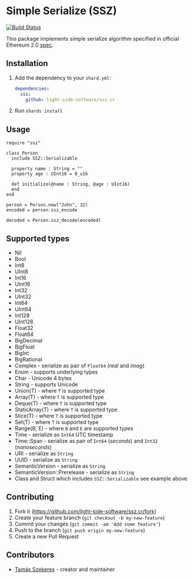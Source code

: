 # Simple Serialize (SSZ)

[![Build Status](https://travis-ci.org/light-side-software/ssz.cr.svg?branch=master)](https://travis-ci.org/light-side-software/ssz.cr.svg?branch=master)

This package implements simple serialize algorithm specified in official Ethereum 2.0 [spec](https://github.com/ethereum/eth2.0-specs/blob/master/specs/simple-serialize.md).

## Installation

1. Add the dependency to your `shard.yml`:

   ```yaml
   dependencies:
     ssz:
       github: light-side-software/ssz.cr
   ```

2. Run `shards install`

## Usage

```crystal
require "ssz"

class Person
  include SSZ::Serializable

  property name : String = ""
  property age : UInt16 = 0_u16

  def initialize(@name : String, @age : UInt16)
  end
end

person = Person.new("John", 32)
encoded = person.ssz_encode

decoded = Person.ssz_decode(encoded)
```

## Supported types

- Nil
- Bool
- Int8
- UInt8
- Int16
- UInt16
- Int32
- UInt32
- Int64
- UInt64
- Int128
- UInt128
- Float32
- Float64
- BigDecimal
- BigFloat
- BigInt
- BigRational
- Complex - serialize as pair of `Float64` (*real* and *imag*)
- Enum - supports underlying types
- Char - Unicode 4 bytes
- String - supports Unicode
- Union(T) - where `T` is supported type
- Array(T) - where `T` is supported type
- Deque(T) - where `T` is supported type
- StaticArray(T) - where `T` is supported type
- Slice(T) - where `T` is supported type
- Set(T) - where `T` is supported type
- Range(B, E) - where `B` and `E` are supported types
- Time - serialize as `Int64` UTC timestamp
- Time::Span - serialize as pair of `Int64` (*seconds*) and `Int32` (*nanoseconds*)
- URI - serialize as `String`
- UUID - serialize as `String`
- SemanticVersion - serialize as `String`
- SemanticVersion::Prerelease - serialize as `String`
- Class and Struct which includes `SSZ::Serializable` see example above

## Contributing

1. Fork it (<https://github.com/light-side-software/ssz.cr/fork>)
2. Create your feature branch (`git checkout -b my-new-feature`)
3. Commit your changes (`git commit -am 'Add some feature'`)
4. Push to the branch (`git push origin my-new-feature`)
5. Create a new Pull Request

## Contributors

- [Tamás Szekeres](https://github.com/TamasSzekeres) - creator and maintainer
